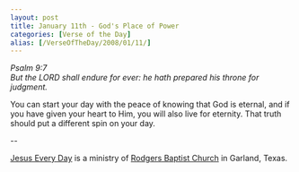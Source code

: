 ```yaml
---
layout: post
title: January 11th - God's Place of Power
categories: [Verse of the Day]
alias: [/VerseOfTheDay/2008/01/11/]
---
```


_Psalm 9:7  
But the LORD shall endure for ever: he hath prepared his throne for
judgment._

You can start your day with the peace of knowing that God is
eternal, and if you have given your heart to Him, you will also live
for eternity. That truth should put a different spin on your day.

 --

<a href=http://jesuseveryday.net>Jesus Every Day</a> is a ministry of <a href=http://rodgersbaptist.net>Rodgers Baptist Church</a> in Garland, Texas.
